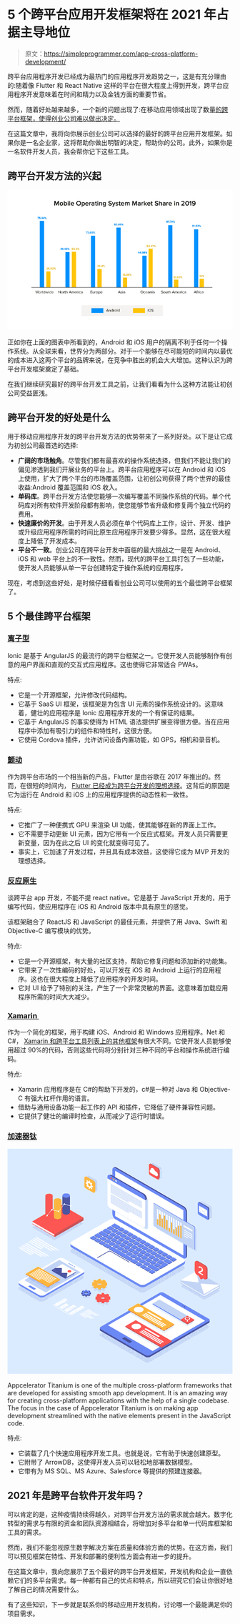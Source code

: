 # 5 个跨平台应用开发框架将在 2021 年占据主导地位

> 原文：<https://simpleprogrammer.com/app-cross-platform-development/>

跨平台应用程序开发已经成为最热门的应用程序开发趋势之一，这是有充分理由的:随着像 Flutter 和 React Native 这样的平台在很大程度上得到开发，跨平台应用程序开发意味着在时间和精力以及金钱方面的重要节省。

然而，随着好处越来越多，一个新的问题出现了:在移动应用领域出现了数量[的跨平台框架，使得创业公司难以做出决定。](https://simpleprogrammer.com/app-cross-platform-development/)

在这篇文章中，我将向你展示创业公司可以选择的最好的跨平台应用开发框架。如果你是一名企业家，这将帮助你做出明智的决定，帮助你的公司。此外，如果你是一名软件开发人员，我会帮你记下这些工具。

## 跨平台开发方法的兴起

![cross-platform app development frameworks](img/aeb96041b74836b2597bcc9db94497c3.png)

正如你在上面的图表中所看到的，Android 和 iOS 用户的隔离不利于任何一个操作系统。从全球来看，世界分为两部分。对于一个能够在尽可能短的时间内以最优的成本进入这两个平台的品牌来说，在竞争中胜出的机会大大增加。这种认识为跨平台开发框架奠定了基础。

在我们继续研究最好的跨平台开发工具之前，让我们看看为什么这种方法能让初创公司受益匪浅。

## 跨平台开发的好处是什么

用于移动应用程序开发的跨平台开发方法的优势带来了一系列好处。以下是让它成为初创公司最首选的选择:

*   **广阔的市场触角**。尽管我们都有最喜欢的操作系统选择，但我们不能让我们的偏见渗透到我们开展业务的平台上。跨平台应用程序可以在 Android 和 iOS 上使用，扩大了两个平台的市场覆盖范围，让初创公司获得了两个世界的最佳收益:Android 覆盖范围和 iOS 收入。
*   **单码库**。跨平台开发方法使您能够一次编写覆盖不同操作系统的代码。单个代码库对所有软件开发阶段都有影响，使您能够节省升级和修复两个独立代码的费用。
*   **快速廉价的开发**。由于开发人员必须在单个代码库上工作，设计、开发、维护或升级应用程序所需的时间比原生应用程序开发要少得多。显然，这在很大程度上降低了开发成本。
*   **平台不一致**。创业公司在跨平台开发中面临的最大挑战之一是在 Android、iOS 和 web 平台上的不一致性。然而，现代的跨平台工具打包了一些功能，使开发人员能够从单一平台创建特定于操作系统的应用程序。

现在，考虑到这些好处，是时候仔细看看创业公司可以使用的五个最佳跨平台框架了。

## 5 个最佳跨平台框架

### [离子型](https://ionicframework.com/)

Ionic 是基于 AngularJS 的最流行的跨平台框架之一。它使开发人员能够制作有创意的用户界面和直观的交互式应用程序。这也使得它非常适合 PWAs。

特点:

*   它是一个开源框架，允许修改代码结构。
*   它基于 SaaS UI 框架，该框架是为包含 UI 元素的操作系统设计的。这意味着，健壮的应用程序是 Ionic 应用程序开发的一个有保证的结果。
*   它基于 AngularJS 的事实使得为 HTML 语法提供扩展变得很方便。当在应用程序中添加有吸引力的组件和特性时，这很方便。
*   它使用 Cordova 插件，允许访问设备内置功能，如 GPS，相机和录音机。

### [颤动](https://flutter.dev/)

作为跨平台市场的一个相当新的产品，Flutter 是由谷歌在 2017 年推出的。然而，在很短的时间内， [Flutter 已经成为跨平台开发的理想选择](https://appinventiv.com/blog/flutter-cross-platform-mobile-app-development/)。这背后的原因是它为运行在 Android 和 iOS 上的应用程序提供的动态性和一致性。

特点:

*   它推广了一种便携式 GPU 来渲染 UI 功能，使其能够在新的界面上工作。
*   它不需要手动更新 UI 元素，因为它带有一个反应式框架。开发人员只需要更新变量，因为在此之后 UI 的变化就变得可见了。
*   事实上，它加速了开发过程，并且具有成本效益，这使得它成为 MVP 开发的理想选择。

### [反应原生](https://reactnative.dev/)

谈跨平台 app 开发，不能不提 react native。它是基于 JavaScript 开发的，用于编写代码，使应用程序在 iOS 和 Android 版本中具有原生的感觉。

该框架融合了 ReactJS 和 JavaScript 的最佳元素，并提供了用 Java、Swift 和 Objective-C 编写模块的优势。

特点:

*   它是一个开源框架，有大量的社区支持，帮助它修复问题和添加新的功能集。
*   它带来了一次性编码的好处，可以开发在 iOS 和 Android 上运行的应用程序。这也在很大程度上降低了应用程序的开发时间。
*   它对 UI 给予了特别的关注，产生了一个非常灵敏的界面。这意味着加载应用程序所需的时间大大减少。

### [Xamarin ](https://dotnet.microsoft.com/apps/xamarin)

作为一个简化的框架，用于构建 iOS、Android 和 Windows 应用程序。Net 和 C#， [Xamarin 和跨平台工具列表上的其他框架](https://www.amazon.com/dp/1617294381/makithecompsi-20)有很大不同。它使开发人员能够使用超过 90%的代码，否则这些代码将分别针对三种不同的平台和操作系统进行编码。

特点:

*   Xamarin 应用程序是在 C#的帮助下开发的，c#是一种对 Java 和 Objective-C 有强大杠杆作用的语言。
*   借助与通用设备功能一起工作的 API 和插件，它降低了硬件兼容性问题。
*   它提供了健壮的编译时检查，从而减少了运行时错误。

### [加速器钛](https://www.appcelerator.com/)

![cross-platform app development frameworks](img/f1618d83200055ff3e864ccad9a5e264.png)

Appcelerator Titanium is one of the multiple cross-platform frameworks that are developed for assisting smooth app development. It is an amazing way for creating cross-platform applications with the help of a single codebase. The focus in the case of Appcelerator Titanium is on making app development streamlined with the native elements present in the JavaScript code.

特点:

*   它装载了几个快速应用程序开发工具。也就是说，它有助于快速创建原型。
*   它附带了 ArrowDB，这使得开发人员可以轻松地部署数据模型。
*   它带有为 MS SQL、MS Azure、Salesforce 等提供的预建连接器。

## 2021 年是跨平台软件开发年吗？

可以肯定的是，这种疫情持续得越久，对跨平台开发方法的需求就会越大。数字化转型的需求与有限的资金和团队资源相结合，将增加对多平台和单一代码库框架和工具的需求。

然而，我们不能忽视原生数字解决方案在质量和体验方面的优势。在这方面，我们可以预见框架在特性、开发和部署的便利性方面会有进一步的提升。

在这篇文章中，我向您展示了五个最好的跨平台开发框架，开发机构和企业一直依赖它们的多平台需求。每一种都有自己的优点和特点，所以研究它们会让你很好地了解自己的情况需要什么。

有了这些知识，下一步就是联系你的移动应用开发机构，讨论哪一个最能满足你的项目需求。